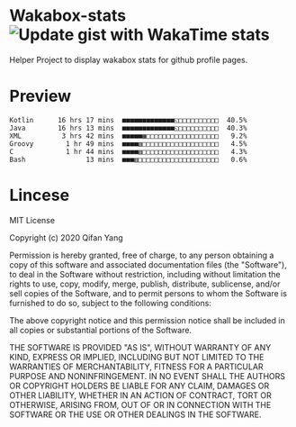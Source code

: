  # Wakabox-stats ![Update gist with WakaTime stats](https://github.com/underwindfall/wakabox-stats/workflows/Update%20gist%20with%20WakaTime%20stats/badge.svg)

  Helper Project to display wakabox stats for github profile pages. 
 # Preview 
  
  ```  
 Kotlin      16 hrs 17 mins  ■■■■■■■■■■■■■◱□□□□□□□□□□  40.5%
Java        16 hrs 13 mins  ■■■■■■■■■■■■■◱□□□□□□□□□□  40.3%
XML          3 hrs 42 mins  ■■■■■▦□□□□□□□□□□□□□□□□□□   9.2%
Groovy        1 hr 49 mins  ■■■■▥□□□□□□□□□□□□□□□□□□□   4.5%
C             1 hr 44 mins  ■■■■▥□□□□□□□□□□□□□□□□□□□   4.3%
Bash               13 mins  ■■■▥□□□□□□□□□□□□□□□□□□□□   0.6% 
 ``` 
  
 
 # Lincese 

  MIT License

  Copyright (c) 2020 Qifan Yang
  
  Permission is hereby granted, free of charge, to any person obtaining a copy
  of this software and associated documentation files (the "Software"), to deal
  in the Software without restriction, including without limitation the rights
  to use, copy, modify, merge, publish, distribute, sublicense, and/or sell
  copies of the Software, and to permit persons to whom the Software is
  furnished to do so, subject to the following conditions:
  
  The above copyright notice and this permission notice shall be included in all
  copies or substantial portions of the Software.
  
  THE SOFTWARE IS PROVIDED "AS IS", WITHOUT WARRANTY OF ANY KIND, EXPRESS OR
  IMPLIED, INCLUDING BUT NOT LIMITED TO THE WARRANTIES OF MERCHANTABILITY,
  FITNESS FOR A PARTICULAR PURPOSE AND NONINFRINGEMENT. IN NO EVENT SHALL THE
  AUTHORS OR COPYRIGHT HOLDERS BE LIABLE FOR ANY CLAIM, DAMAGES OR OTHER
  LIABILITY, WHETHER IN AN ACTION OF CONTRACT, TORT OR OTHERWISE, ARISING FROM,
  OUT OF OR IN CONNECTION WITH THE SOFTWARE OR THE USE OR OTHER DEALINGS IN THE
  SOFTWARE.
